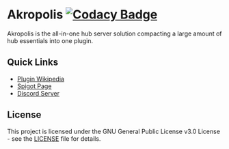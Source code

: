 # Akropolis [![Codacy Badge](https://api.codacy.com/project/badge/Grade/0daefdcd09d14086b2f96934d283371e)](https://www.codacy.com/manual/ItsLewizzz/DeluxeHub?utm_source=github.com&amp;utm_medium=referral&amp;utm_content=ItsLewizzz/DeluxeHub&amp;utm_campaign=Badge_Grade)

Akropolis is the all-in-one hub server solution compacting a large amount of hub essentials into one plugin.

## Quick Links

- [Plugin Wikipedia](https://wiki.lewisdev.fun/)
- [Spigot Page](https://www.spigotmc.org/resources/49425/)
- [Discord Server](https://discord.lewisdev.fun/)

## License

This project is licensed under the GNU General Public License v3.0 License - see the [LICENSE](license.txt) file for
details.
